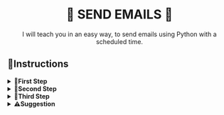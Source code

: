 <div align=center>

<h1>📩 SEND EMAILS 🐍</h1>
I will teach you in an easy way, to send emails using Python with a scheduled time.
</div>

<h2>📝Instructions</h2>

<!-- FIRST STEP IS HERE -->

<details>
<summary><strong>🔸First Step</strong></summary>

<p></p>
<p>example:</p>

```sh
  #import libraries with command: "pip install" and write the name of the librarie(smtplib and schedule).
import os
import smtplib 
from email.message import EmailMessage
import schedule

#Adding your Email (Google: "gmail")

email = "youremail@gmail.com"
     
```
</details>

<!-- SECOND STEP IS HERE -->

<details>
<summary><strong>🔹Second Step</strong></summary>

<p></p>

```sh
  '''here, you will visit your google and make the following settings:
1-Enable two-factor option.
2- Visit: https://myaccount.google.com/apppasswords
3- Generate password with google email category.
4- put password in a notepad file.'''

with open('senha.txt') as f: #upload previously developed notepad file
    senha = f.readlines() #Consult file 
    
    f.close() #Stop Consult File
    
senha_do_email = senha[0]

senha_do_email

#Email Informations

msg = EmailMessage()
msg['Subject']  = 'Enviando e-mail com Python'
msg['From'] = 'seuemail@gmail.com'
msg['To'] = 'qualquercoisa@gmail.com'
msg.set_content("Segue o relatório diário")

```
</details>

<!-- THIRD STEP IS HERE -->

<details>
<summary><strong>🔻Third Step</strong></summary>

```sh
  
#Example of attaching file

with open('minecraft.pdf', 'rb') as content_file:
    content = content_file.read()
    msg.add_attachment(content, maintype='application', subtype='pdf', filename='minecraft.pdf')
    
    
#Sending Email

with smtplib.SMTP_SSL('smtp.gmail.com', 465) as smtp:
    
    smtp.login(email, senha_do_email)
    smtp.send_message(msg)
```
</details>

<!-- suggestion -->

<details>
<summary><strong>⚠️Suggestion</strong></summary>

<h2>I suggest you go to my profile and see the repository:</h2> 
["https://github.com/andrefelipebarros/Automacao-Scripts-Python/"]

```sh
  
#Now Add the codes in a "def" and create a time with schedule tasks

schedule.every().hours.at("06:00").do('''Your-Def-Name''') #enter the codes on the Clock at 6:00 am

while 1:
    schedule.run_pending() #Play in the schedule
```
</details>

